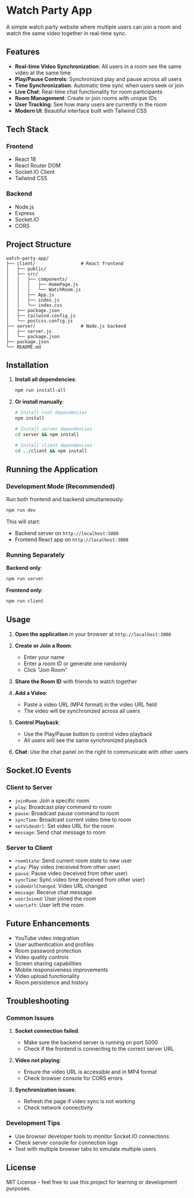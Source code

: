 # Watch Party App

A simple watch party website where multiple users can join a room and watch the same video together in real-time sync.

## Features

- **Real-time Video Synchronization**: All users in a room see the same video at the same time
- **Play/Pause Controls**: Synchronized play and pause across all users
- **Time Synchronization**: Automatic time sync when users seek or join
- **Live Chat**: Real-time chat functionality for room participants
- **Room Management**: Create or join rooms with unique IDs
- **User Tracking**: See how many users are currently in the room
- **Modern UI**: Beautiful interface built with Tailwind CSS

## Tech Stack

### Frontend
- React 18
- React Router DOM
- Socket.IO Client
- Tailwind CSS

### Backend
- Node.js
- Express
- Socket.IO
- CORS

## Project Structure

```
watch-party-app/
├── client/                 # React frontend
│   ├── public/
│   ├── src/
│   │   ├── components/
│   │   │   ├── HomePage.js
│   │   │   └── WatchRoom.js
│   │   ├── App.js
│   │   ├── index.js
│   │   └── index.css
│   ├── package.json
│   ├── tailwind.config.js
│   └── postcss.config.js
├── server/                 # Node.js backend
│   ├── server.js
│   └── package.json
├── package.json
└── README.md
```

## Installation

1. **Install all dependencies**:
   ```bash
   npm run install-all
   ```

2. **Or install manually**:
   ```bash
   # Install root dependencies
   npm install
   
   # Install server dependencies
   cd server && npm install
   
   # Install client dependencies
   cd ../client && npm install
   ```

## Running the Application

### Development Mode (Recommended)

Run both frontend and backend simultaneously:
```bash
npm run dev
```

This will start:
- Backend server on `http://localhost:5000`
- Frontend React app on `http://localhost:3000`

### Running Separately

**Backend only**:
```bash
npm run server
```

**Frontend only**:
```bash
npm run client
```

## Usage

1. **Open the application** in your browser at `http://localhost:3000`

2. **Create or Join a Room**:
   - Enter your name
   - Enter a room ID or generate one randomly
   - Click "Join Room"

3. **Share the Room ID** with friends to watch together

4. **Add a Video**:
   - Paste a video URL (MP4 format) in the video URL field
   - The video will be synchronized across all users

5. **Control Playback**:
   - Use the Play/Pause button to control video playback
   - All users will see the same synchronized playback

6. **Chat**: Use the chat panel on the right to communicate with other users

## Socket.IO Events

### Client to Server
- `joinRoom`: Join a specific room
- `play`: Broadcast play command to room
- `pause`: Broadcast pause command to room
- `syncTime`: Broadcast current video time to room
- `setVideoUrl`: Set video URL for the room
- `message`: Send chat message to room

### Server to Client
- `roomState`: Send current room state to new user
- `play`: Play video (received from other user)
- `pause`: Pause video (received from other user)
- `syncTime`: Sync video time (received from other user)
- `videoUrlChanged`: Video URL changed
- `message`: Receive chat message
- `userJoined`: User joined the room
- `userLeft`: User left the room

## Future Enhancements

- YouTube video integration
- User authentication and profiles
- Room password protection
- Video quality controls
- Screen sharing capabilities
- Mobile responsiveness improvements
- Video upload functionality
- Room persistence and history

## Troubleshooting

### Common Issues

1. **Socket connection failed**:
   - Make sure the backend server is running on port 5000
   - Check if the frontend is connecting to the correct server URL

2. **Video not playing**:
   - Ensure the video URL is accessible and in MP4 format
   - Check browser console for CORS errors

3. **Synchronization issues**:
   - Refresh the page if video sync is not working
   - Check network connectivity

### Development Tips

- Use browser developer tools to monitor Socket.IO connections
- Check server console for connection logs
- Test with multiple browser tabs to simulate multiple users

## License

MIT License - feel free to use this project for learning or development purposes. 